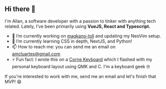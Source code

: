 ## Hi there 👋

I'm Allan, a software developer with a passion to tinker with anything tech related. Lately, I've been primarily using **VueJS, React and Typescript.**

- 🔭 I’m currently working on [magkano-toll](https://magkano-toll.vercel.app/) and updating my NeoVim setup. 
- 🌱 I’m currently learning CSS in depth, NextJS, and Python!
- 📫 How to reach me: you can send me an email on amcluartes@gmail.com
- ⚡ Fun fact: I wrote this on a [Corne Keyboard](https://github.com/foostan/crkbd) which I flashed with my personal keyboard layout using QMK and C. I'm a keyboard geek 🤓

If you're interested to work with me, send me an email and let's finish that MVP! 😄
<!--
**lanluartes/lanluartes** is a ✨ _special_ ✨ repository because its `README.md` (this file) appears on your GitHub profile.

Here are some ideas to get you started:

- 🔭 I’m currently working on ...
- 🌱 I’m currently learning ...
- 👯 I’m looking to collaborate on ...
- 🤔 I’m looking for help with ...
- 💬 Ask me about ...
- 📫 How to reach me: ...
- 😄 Pronouns: ...
- ⚡ Fun fact: ...
-->
